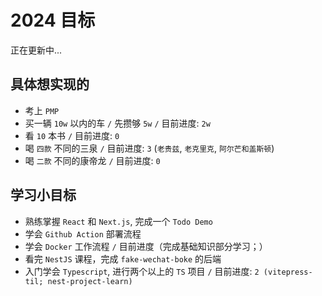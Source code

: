 # 2024 目标

正在更新中...

## 具体想实现的

- 考上 `PMP`
- 买一辆 `10w` 以内的车 `/` 先攒够 `5w` `/` 目前进度: `2w`
- 看 `10` 本书 `/` 目前进度: `0`
- 喝 `四款` 不同的三泉 `/` 目前进度: `3` (`老贵兹`, `老克里克`, `阿尔芒和盖斯顿`)
- 喝 `二款` 不同的康帝龙 `/` 目前进度: `0`

## 学习小目标

- 熟练掌握 `React` 和 `Next.js`, 完成一个 `Todo Demo`
- 学会 `Github Action` 部署流程
- 学会 `Docker` 工作流程 `/` 目前进度（完成基础知识部分学习；）
- 看完 `NestJS` 课程，完成 `fake-wechat-boke` 的后端
- 入门学会 `Typescript`, 进行两个以上的 `TS` 项目 `/` 目前进度: `2 (vitepress-til; nest-project-learn)`